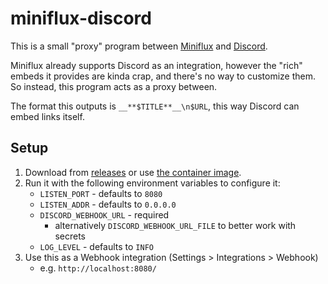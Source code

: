 # miniflux-discord

This is a small "proxy" program between [Miniflux](https://miniflux.app) and [Discord](https://discord.com/).

Miniflux already supports Discord as an integration, however the "rich" embeds it provides are kinda crap, and there's no way to customize them. So instead, this program acts as a proxy between.

The format this outputs is `__**$TITLE**__\n$URL`, this way Discord can embed links itself.

## Setup

1. Download from [releases](https://github.com/p3lim/miniflux-discord/releases) or use [the container image](https://github.com/p3lim/miniflux-discord/pkgs/container/miniflux-discord).
2. Run it with the following environment variables to configure it:
	- `LISTEN_PORT` - defaults to `8080`
	- `LISTEN_ADDR` - defaults to `0.0.0.0`
	- `DISCORD_WEBHOOK_URL` - required
		- alternatively `DISCORD_WEBHOOK_URL_FILE` to better work with secrets
	- `LOG_LEVEL` - defaults to `INFO`
3. Use this as a Webhook integration (Settings > Integrations > Webhook)
	- e.g. `http://localhost:8080/`
